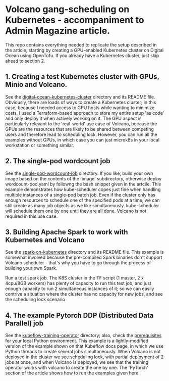 # Volcano gang-scheduling on Kubernetes - accompaniment to Admin Magazine article.
This repo contains everything needed to replicate the setup described in the article, starting by creating a GPU-enabled Kubernetes cluster on Digital Ocean using OpenTofu. If you already have a Kubernetes cluster, just skip ahead to section 2.

## 1. Creating a test Kubernetes cluster with GPUs, Minio and Volcano.

See the [digital-ocean-kubernetes-cluster](digital-ocean-kubernetes-cluster) directory and its README file. Obviously, there are loads of ways to create a Kubernetes cluster; in this case, because I needed access to GPU hosts while wanting to minimize costs, I used a Terraform-based approach to store my entire setup 'as code' and only deploy it when actively working on it. The GPU aspect is particularly relevant to the 'real-world' use case of Volcano, because the GPUs are the resources that are likely to be shared between competing users and therefore lead to scheduling lock. However, you can run all the examples without GPUs, in which case you can just microk8s in your local workstation or something similar.

## 2. The single-pod wordcount job

See the [single-pod-wordcount-job](single-pod-wordcount-job) directory. If you like, build your own image based on the contents of the 'image' subdirectory, otherwise deploy wordcount-pod.yaml by followng the bash snippet given in the artcile. This example demonstrates how kube-scheduler copes just fine when handling multiple instances of a single-pod batch job. Even if the cluster only has enough resources to schedule one of the specified pods at a time, we can still create as many job objects as we like simultaneously. kube-scheduler will schedule them one by one until they are all done. Volcano is not required in this use case.

## 3. Building Apache Spark to work with Kubernetes and Volcano

See the [spark-on-kubernetes](spark-on-kubernetes) directory and its README file. This example is somewhat involved because the pre-compiled Spark binaries don't support Volcano scheduler - that's why you have to go through the process of building your own Spark.

Run a test spark job. The K8S cluster in the TF script (1 master, 2 x 4cpu/8GB workers) has plenty of capacity to run this test job, and just enough capacity to run 2 simultaneous instances of it; so we can easily contrive a situation where the cluster has no capacity for new jobs, and see the scheduling lock scenario

## 4. The example Pytorch DDP (Distributed Data Parallel) job

See the [kubeflow-training-operator](kubeflow-training-operator) directory; also, check the [prerequisites](https://www.kubeflow.org/docs/components/training/getting-started/) for your local Python environment. This example is a lightly-modified version of the example shown on that Kubeflow docs page, in which we use Python threads to create several jobs simultaneously. When Volcano is not deployed in the cluster we see scheduling lock, with partial deployment of 2 jobs at once, and when Volcano is deployed, we see that the training operator works with volcano to create the one by one. The 'PyTorch' section of the article shows how to run the examples given here.
